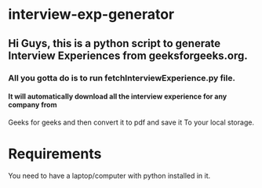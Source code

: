 # interview-exp-generator
## Hi Guys, this is a python script to generate Interview Experiences from geeksforgeeks.org.
### All you gotta do is to run fetchInterviewExperience.py file.
#### It will automatically download all the interview experience for any company from
Geeks for geeks and then convert it to pdf and save it
To your local storage. 


# Requirements
You need to have a laptop/computer with python installed in it. 

